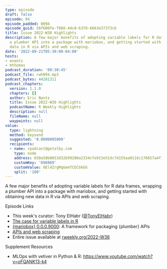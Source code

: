```yaml
---
type: episode
draft: false
episode: 94
episode_padded: 0094
episode_guid: 56f600fe-f960-44c0-b370-6663e37373cb
title: Issue 2022-W38 Highlights
description: A few major benefits of adopting variable labels for R data frames, wrapping
  a plumber API into a package with mariobox, and getting started with obtaining new
  data in R via APIs and web scraping.
date: '2022-09-21T05:30:00-04:00'
hosts:
- enantz
- mthomas
podcast_duration: '00:30:45'
podcast_file: rwh094.mp3
podcast_bytes: 44281311
podcast_chapters:
  version: 1.1.0
  chapters: []
  author: Eric Nantz
  title: Issue 2022-W38 Highlights
  podcastName: R Weekly Highlights
  description: null
  fileName: null
  waypoints: null
value:
  type: lightning
  method: keysend
  suggested: '0.0000005000'
  recipients:
  - name: rpodcast@getalby.com
    type: node
    address: 030a58b8653d32b99200a2334cfe913e51dc7d155aa0116c176657a4f1722677a3
    customKey: '696969'
    customValue: 0El4ZrgMqGemTCECGkUG
    split: '100'
---
```

A few major benefits of adopting variable labels for R data frames,
wrapping a plumber API into a package with mariobox, and getting started
with obtaining new data in R via APIs and web scraping.

Episode Links

-   This week's curator: Tony ElHabr
    (<a href="https://twitter.com/TonyElHabr" rel="nofollow">@TonyElHabr</a>)
-   <a
    href="https://www.pipinghotdata.com/posts/2022-09-13-the-case-for-variable-labels-in-r"
    rel="nofollow">The case for variable labels in R</a>
-   <a href="https://github.com/ThinkR-open/mariobox"
    rel="nofollow">{mariobox} 0.0.0.9000</a>: A framework for packaging
    {plumber} APIs
-   <a
    href="https://talks.andrewheiss.com/2022-seacen/presentation/#/title-slide"
    rel="nofollow">APIs and web scraping</a>
-   Entire issue available at
    <a href="https://rweekly.org/2022-W38.html"
    rel="nofollow">rweekly.org/2022-W38</a>

Supplement Resources

-   MLOps with vetiver in Python & R:
    <a href="https://www.youtube.com/watch?v=oFQANK13-k4"
    rel="nofollow">https://www.youtube.com/watch?v=oFQANK13-k4</a>
